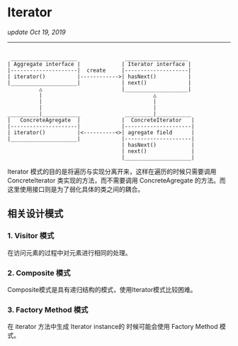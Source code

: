 # Iterator
_update Oct 19, 2019_

---

```

 _____________________               ____________________
| Aggregate interface |             | Iterator interface |
|---------------------|  create     |--------------------|
| iterator()          |------------>| hasNext()          |
|_____________________|             | next()             |
          △                         |____________________|
          |                                   △
          |                                   |
          |                                   |
__________|____________              _________|___________
|   ConcreteAgregate  |             |  ConcreteIterator   |
|---------------------|             |---------------------|
| iterator()          |<----------<>| agregate field      |
|_____________________|             |---------------------|
                                    | hasNext()           |
                                    | next()              |
                                    |_____________________|

```

Iterator 模式的目的是将遍历与实现分离开来，这样在遍历的时候只需要调用 ConcreteIterator 类实现的方法，而不需要调用 ConcreteAgregate 的方法。而这里使用接口则是为了弱化具体的类之间的耦合。

## 相关设计模式
### 1. Visitor 模式
在访问元素的过程中对元素进行相同的处理。

### 2. Composite 模式
Composite模式是具有递归结构的模式，使用Iterator模式比较困难。

### 3. Factory Method 模式
在 iterator 方法中生成 Iterator instance的 时候可能会使用 Factory Method 模式。
